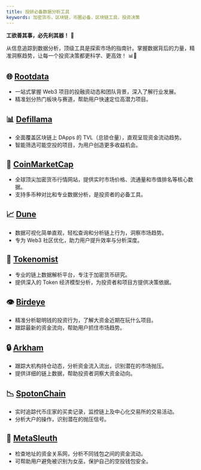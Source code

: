 ```yaml
---
title: 投研必备数据分析工具
keywords: 加密货币，区块链，币圈必备，区块链工具，投资决策
---
```

**工欲善其事，必先利其器！** 🔧

从信息追踪到数据分析，顶级工具是探索市场的指南针。掌握数据背后的力量，精准洞察趋势，让每一个投资决策都更科学、更高效！ 📊🚀
## 🌐 [Rootdata](https://www.rootdata.com/zh)

- 一站式掌握 Web3 项目的投融资动态和团队背景，深入了解行业发展。
- 精准划分热门板块与赛道，帮助用户快速定位高潜力项目。
## 📊 [Defillama](https://defillama.com/)

- 全面覆盖区块链上 DApps 的 TVL（总锁仓量），直观呈现资金流动趋势。
- 智能筛选可能空投的项目，为用户创造更多收益机会。
## 💎 [CoinMarketCap](https://coinmarketcap.com/zh/currencies/usd-coin/)

- 全球顶尖加密货币行情网站，提供实时市场价格、流通量和市值排名等核心数据。
- 支持多币种对比和专业数据分析，是投资者的必备工具。
## 📈 [Dune](https://dune.com/lifewillbeokay/polymarket-clob-stats)

- 数据可视化简单直观，轻松查询和分析链上行为，洞察市场趋势。
- 专为 Web3 社区优化，助力用户提升效率与分析深度。
## 🧠 [Tokenomist](https://tokenomist.ai/)

- 专业的链上数据解析平台，专注于加密货币研究。
- 提供深入的 Token 经济模型分析，为投资者和项目方提供决策依据。
## 👁 [Birdeye](https://birdeye.so/)

- 精准分析聪明钱的投资行为，了解大资金近期在玩什么项目。
- 跟踪最新的资金流向，帮助用户抓住市场趋势。
## 🔒 [Arkham](https://platform.arkhamintelligence.com/)

- 跟踪大机构持仓动态，分析资金流入流出，识别潜在的市场抛压。
- 提供详细的链上数据，帮助投资者洞察大资金动向。
## 📉 [SpotonChain](https://platform.spotonchain.com/)

- 实时追踪代币庄家的买卖记录，监控链上及中心化交易所的交易活动。
- 分析大户的操作，识别潜在的抛压信号。
## 🔗 [MetaSleuth](https://metasleuth.io/)

- 检查地址的资金关系网，分析不同钱包之间的资金流动。
- 可帮助用户避免被识别为女巫，保护自己的空投钱包安全。
